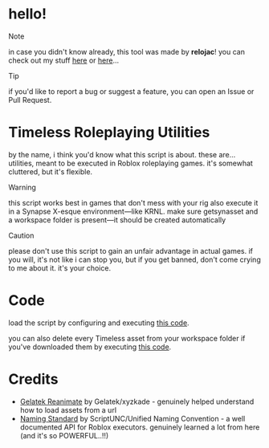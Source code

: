 # hello!
> [!NOTE]
> in case you didn't know already, this tool was made by **relojac**! you can check out my stuff [here](https://www.youtube.com/@relojac) or [here](https://www.youtube.com/@r_lojac)...

> [!TIP]
> if you'd like to report a bug or suggest a feature, you can open an Issue or Pull Request.

# Timeless Roleplaying Utilities
by the name, i think you'd know what this script is about.
these are... utilities, meant to be executed in Roblox roleplaying games.
it's somewhat cluttered, but it's flexible.
> [!WARNING]
> this script works best in games that don't mess with your rig
> also execute it in a Synapse X-esque environment—like KRNL. make sure getsynasset and a workspace folder is present—it should be created automatically

> [!CAUTION]
> please don't use this script to gain an unfair advantage in actual games.
> if you will, it's not like i can stop you, but if you get banned, don't come crying to me about it. it's your choice.

# Code
load the script by configuring and executing [this code](https://github.com/relojac/TimelessRPUtils/blob/main/EXECUTEME.lua).

you can also delete every Timeless asset from your workspace folder if you've downloaded them by executing [this code](https://github.com/relojac/TimelessRPUtils/blob/main/EXECUTEME.lua).

# Credits
- [Gelatek Reanimate](https://github.com/Gelatekussy/GelatekReanimate/tree/main) by Gelatek/xyzkade - genuinely helped understand how to load assets from a url
- [Naming Standard](https://github.com/unified-naming-convention/NamingStandard/tree/main) by ScriptUNC/Unified Naming Convention - a well documented API for Roblox executors. genuinely learned a lot from here (and it's so POWERFUL..!!)
